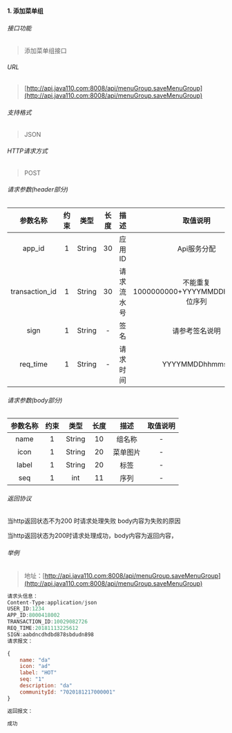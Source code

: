 

**1\. 添加菜单组**
###### 接口功能
> 添加菜单组接口

###### URL
> [http://api.java110.com:8008/api/menuGroup.saveMenuGroup](http://api.java110.com:8008/api/menuGroup.saveMenuGroup)

###### 支持格式
> JSON

###### HTTP请求方式
> POST

###### 请求参数(header部分)
|参数名称|约束|类型|长度|描述|取值说明|
| :-: | :-: | :-: | :-: | :-: | :-:|
|app_id|1|String|30|应用ID|Api服务分配|
|transaction_id|1|String|30|请求流水号|不能重复 1000000000+YYYYMMDDhhmmss+6位序列 |
|sign|1|String|-|签名|请参考签名说明|
|req_time|1|String|-|请求时间|YYYYMMDDhhmmss|

###### 请求参数(body部分)
|参数名称|约束|类型|长度|描述|取值说明|
| :-: | :-: | :-: | :-: | :-: | :-: |
|name|1|String|10|组名称|-|
|icon|1|String|20|菜单图片|-|
|label|1|String|20|标签|-|
|seq|1|int|11|序列|-|




###### 返回协议

当http返回状态不为200 时请求处理失败 body内容为失败的原因

当http返回状态为200时请求处理成功，body内容为返回内容，



###### 举例
> 地址：[http://api.java110.com:8008/api/menuGroup.saveMenuGroup](http://api.java110.com:8008/api/menuGroup.saveMenuGroup)

``` javascript
请求头信息：
Content-Type:application/json
USER_ID:1234
APP_ID:8000418002
TRANSACTION_ID:10029082726
REQ_TIME:20181113225612
SIGN:aabdncdhdbd878sbdudn898
请求报文：

{
    name: "da"
    icon: "ad"
    label: "HOT"
    seq: "1"
    description: "da"
    communityId: "7020181217000001"
}

返回报文：

成功

```
